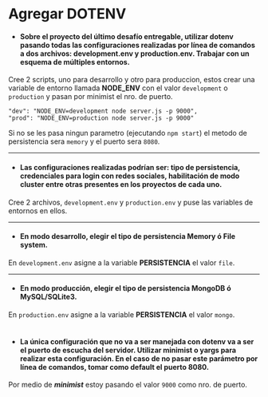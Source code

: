 # Agregar DOTENV

* #### Sobre el proyecto del último desafío entregable, utilizar dotenv pasando todas las configuraciones realizadas por línea de comandos a dos archivos: development.env y production.env. Trabajar con un esquema de múltiples entornos.

Cree 2 scripts, uno para desarrollo y otro para produccion, estos crear una variable de entorno llamada **NODE_ENV** con el valor ```development``` o ```production``` y pasan por minimist el nro. de puerto.

```
"dev": "NODE_ENV=development node server.js -p 9000",
"prod": "NODE_ENV=production node server.js -p 9000"
```

Si no se les pasa ningun parametro (ejecutando ```npm start```) el metodo de persistencia sera ```memory``` y el puerto sera ```8080```.
<br />
<hr />

* #### Las configuraciones realizadas podrían ser: tipo de persistencia, credenciales para login con redes sociales, habilitación de modo cluster entre otras presentes en los proyectos de cada uno.

Cree 2 archivos, ```development.env``` y ```production.env``` y puse las variables de entornos en ellos.
<br />
<hr />

* #### En modo desarrollo, elegir el tipo de persistencia Memory ó File system.

En ```development.env``` asigne a la variable **PERSISTENCIA** el valor ```file```.
<br />
<hr />

* #### En modo producción, elegir el tipo de persistencia MongoDB ó MySQL/SQLite3.

En ```production.env``` asigne a la variable **PERSISTENCIA** el valor ```mongo```.
<br />
<br />

* #### La única configuración que no va a ser manejada con dotenv va a ser el puerto de escucha del servidor. Utilizar minimist o yargs para realizar esta configuración. En el caso de no pasar este parámetro por línea de comandos, tomar como default el puerto 8080.

Por medio de ***minimist*** estoy pasando el valor ```9000``` como nro. de puerto.
